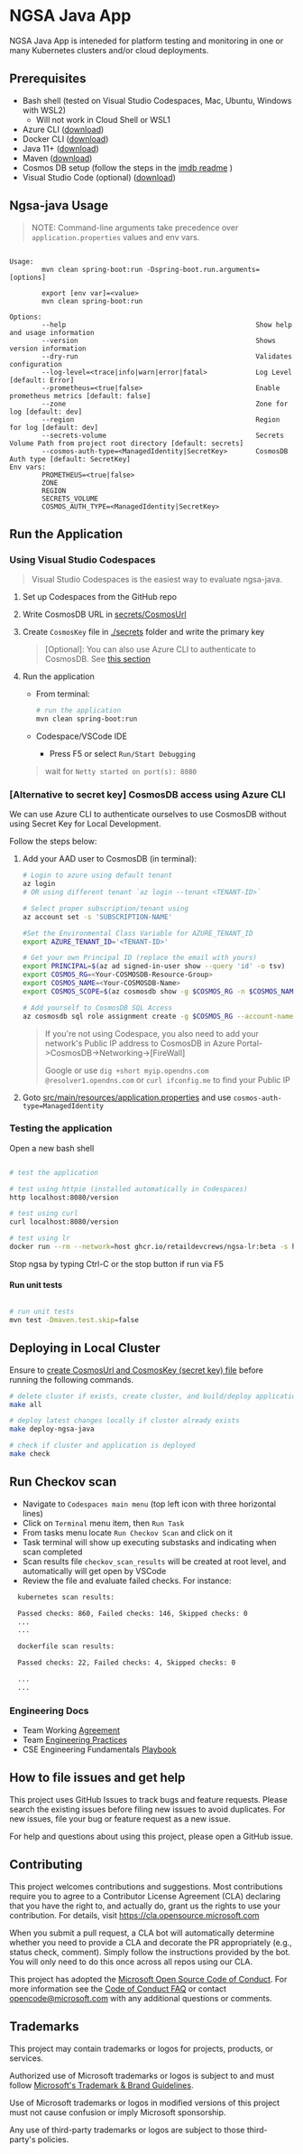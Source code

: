 # NGSA Java App

NGSA Java App is inteneded for platform testing and monitoring in one or many Kubernetes clusters and/or cloud deployments.

## Prerequisites

- Bash shell (tested on Visual Studio Codespaces, Mac, Ubuntu, Windows with WSL2)
  - Will not work in Cloud Shell or WSL1
- Azure CLI ([download](https://docs.microsoft.com/en-us/cli/azure/install-azure-cli?view=azure-cli-latest))
- Docker CLI ([download](https://docs.docker.com/install/))
- Java 11+ ([download](https://www.azul.com/downloads/?package=jdk))
- Maven ([download](https://maven.apache.org/download.cgi))
- Cosmos DB setup (follow the steps in the [imdb readme](https://github.com/cse-labs/imdb) )
- Visual Studio Code (optional) ([download](https://code.visualstudio.com/download))

## Ngsa-java Usage

> NOTE: Command-line arguments take precedence over `application.properties` values and env vars.

```text

Usage:
        mvn clean spring-boot:run -Dspring-boot.run.arguments=[options]
        
        export [env var]=<value>
        mvn clean spring-boot:run

Options:
        --help                                               Show help and usage information
        --version                                            Shows version information
        --dry-run                                            Validates configuration
        --log-level=<trace|info|warn|error|fatal>            Log Level [default: Error]
        --prometheus=<true|false>                            Enable prometheus metrics [default: false]
        --zone                                               Zone for log [default: dev]
        --region                                             Region for log [default: dev]
        --secrets-volume                                     Secrets Volume Path from project root directory [default: secrets]
        --cosmos-auth-type=<ManagedIdentity|SecretKey>       CosmosDB Auth type [default: SecretKey]
Env vars:
        PROMETHEUS=<true|false>
        ZONE
        REGION
        SECRETS_VOLUME
        COSMOS_AUTH_TYPE=<ManagedIdentity|SecretKey>

```

## Run the Application

### Using Visual Studio Codespaces

> Visual Studio Codespaces is the easiest way to evaluate ngsa-java.

1. Set up Codespaces from the GitHub repo

2. Write CosmosDB URL in [secrets/CosmosUrl](./secrets/CosmosUrl)

3. Create `CosmosKey` file in [./secrets](./secrets) folder and write the primary key

   > [Optional]: You can also use Azure CLI to authenticate to CosmosDB. See [this section](#alternative-to-secret-key-cosmosdb-access-using-azure-cli)

4. Run the application
    - From terminal:

        ```bash
        # run the application
        mvn clean spring-boot:run
        ```

    - Codespace/VSCode IDE
       - Press F5 or select `Run/Start Debugging`
    > wait for `Netty started on port(s): 8080`

### [Alternative to secret key] CosmosDB access using Azure CLI

We can use Azure CLI to authenticate ourselves to use CosmosDB without using Secret Key for Local Development.

Follow the steps below:

1. Add your AAD user to CosmosDB (in terminal):

    ```bash
    # Login to azure using default tenant
    az login
    # OR using different tenant `az login --tenant <TENANT-ID>`

    # Select proper subscription/tenant using 
    az account set -s 'SUBSCRIPTION-NAME'
    
    #Set the Environmental Class Variable for AZURE_TENANT_ID
    export AZURE_TENANT_ID='<TENANT-ID>'
    
    # Get your own Principal ID (replace the email with yours)
    export PRINCIPAL=$(az ad signed-in-user show --query 'id' -o tsv)
    export COSMOS_RG=<Your-COSMOSDB-Resource-Group>
    export COSMOS_NAME=<Your-COSMOSDB-Name>
    export COSMOS_SCOPE=$(az cosmosdb show -g $COSMOS_RG -n $COSMOS_NAME --query id -o tsv)
    
    # Add yourself to CosmosDB SQL Access
    az cosmosdb sql role assignment create -g $COSMOS_RG --account-name $COSMOS_NAME --role-definition-id 00000000-0000-0000-0000-000000000002 --principal-id $PRINCIPAL --scope $COSMOS_SCOPE
    ```

    > If you're not using Codespace, you also need to add your network's Public IP address to CosmosDB in Azure Portal->CosmosDB->Networking->[FireWall]
    >
    > Google or use `dig +short myip.opendns.com @resolver1.opendns.com` or `curl ifconfig.me` to find your Public IP

2. Goto [src/main/resources/application.properties](./src/main/resources/application.properties) and use `cosmos-auth-type=ManagedIdentity`

### Testing the application

Open a new bash shell

```bash

# test the application

# test using httpie (installed automatically in Codespaces)
http localhost:8080/version

# test using curl
curl localhost:8080/version

# test using lr
docker run --rm --network=host ghcr.io/retaildevcrews/ngsa-lr:beta -s http://localhost:8080 --max-errors 1 -f baseline.json

```

Stop ngsa by typing Ctrl-C or the stop button if run via F5

#### Run unit tests

```bash

# run unit tests
mvn test -Dmaven.test.skip=false

```

## Deploying in Local Cluster

Ensure to [create CosmosUrl and CosmosKey (secret key) file](#using-visual-studio-codespaces) before running the following commands.

```bash
# delete cluster if exists, create cluster, and build/deploy application
make all

# deploy latest changes locally if cluster already exists
make deploy-ngsa-java

# check if cluster and application is deployed
make check
```

## Run Checkov scan

- Navigate to `Codespaces main menu` (top left icon with three horizontal lines)
- Click on `Terminal` menu item, then `Run Task`
- From tasks menu locate `Run Checkov Scan` and click on it
- Task terminal will show up executing substasks and indicating when scan completed
- Scan results file `checkov_scan_results` will be created at root level, and automatically will get open by VSCode
- Review the file and evaluate failed checks. For instance:

```bash
  kubernetes scan results:

  Passed checks: 860, Failed checks: 146, Skipped checks: 0
  ...
  ...

  dockerfile scan results:

  Passed checks: 22, Failed checks: 4, Skipped checks: 0

  ...
  ...

```

### Engineering Docs

- Team Working [Agreement](.github/WorkingAgreement.md)
- Team [Engineering Practices](.github/EngineeringPractices.md)
- CSE Engineering Fundamentals [Playbook](https://github.com/Microsoft/code-with-engineering-playbook)

## How to file issues and get help

This project uses GitHub Issues to track bugs and feature requests. Please search the existing issues before filing new issues to avoid duplicates. For new issues, file your bug or feature request as a new issue.

For help and questions about using this project, please open a GitHub issue.

## Contributing

This project welcomes contributions and suggestions.  Most contributions require you to agree to a Contributor License Agreement (CLA) declaring that you have the right to, and actually do, grant us the rights to use your contribution. For details, visit <https://cla.opensource.microsoft.com>

When you submit a pull request, a CLA bot will automatically determine whether you need to provide a CLA and decorate the PR appropriately (e.g., status check, comment). Simply follow the instructions provided by the bot. You will only need to do this once across all repos using our CLA.

This project has adopted the [Microsoft Open Source Code of Conduct](https://opensource.microsoft.com/codeofconduct/). For more information see the [Code of Conduct FAQ](https://opensource.microsoft.com/codeofconduct/faq/) or contact [opencode@microsoft.com](mailto:opencode@microsoft.com) with any additional questions or comments.

## Trademarks

This project may contain trademarks or logos for projects, products, or services.

Authorized use of Microsoft trademarks or logos is subject to and must follow [Microsoft's Trademark & Brand Guidelines](https://www.microsoft.com/en-us/legal/intellectualproperty/trademarks/usage/general).

Use of Microsoft trademarks or logos in modified versions of this project must not cause confusion or imply Microsoft sponsorship.

Any use of third-party trademarks or logos are subject to those third-party's policies.
